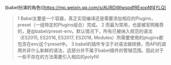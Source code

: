 (babel扮演的角色)[https://mp.weixin.qq.com/s/AURDiWwspdfRExopNf4YLQ]
>1 Babel主要是一个容器，真正实现编译还是需要添加相应的Plugins，preset（一组特定的Plugins组合）完成。
2 而最为常用，也是被官网推荐的，是@babel/preset-env。默认情况下，所有已被纳入规范的语法（ES2015, ES2016, ES2017, ES2018, Modules）所需要使用的plugins都包含在env这个preset中。
3 babel的插件专注于对语法做转换，而API的调用并非什么新鲜的语法，这部分并不属于babel插件的管辖范围。因此对于一些不存在的方法需要引入相应的polyfill
